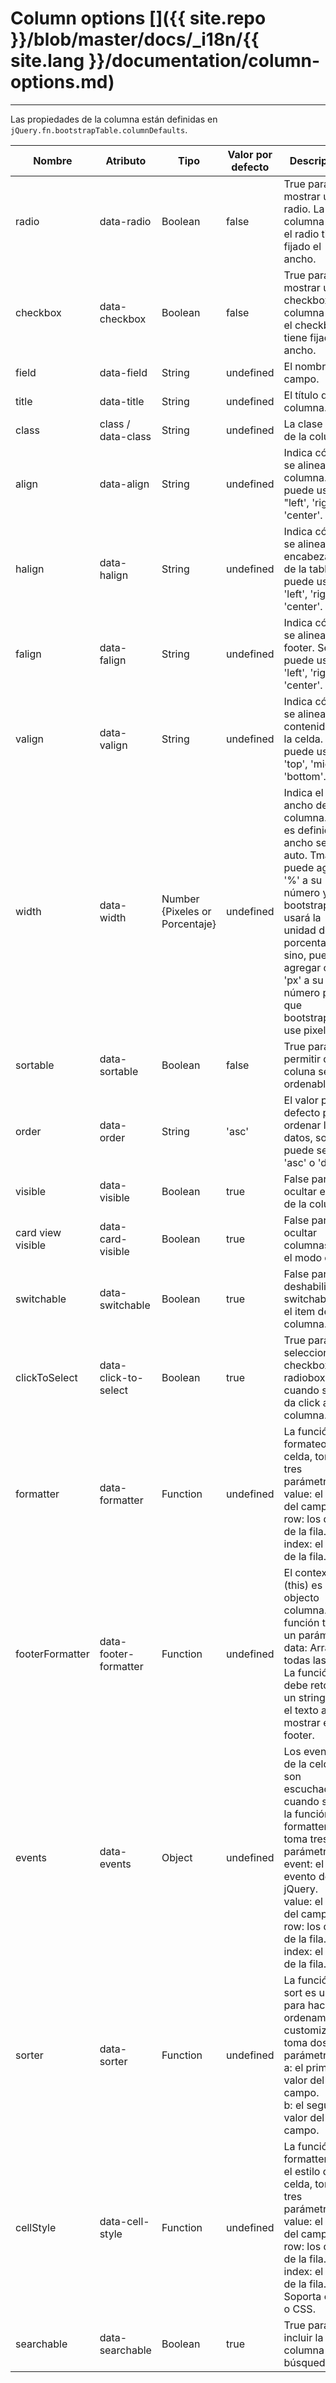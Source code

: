 # Column options []({{ site.repo }}/blob/master/docs/_i18n/{{ site.lang }}/documentation/column-options.md)

---

Las propiedades de la columna están definidas en `jQuery.fn.bootstrapTable.columnDefaults`.

<table class="table"
       data-toggle="table"
       data-search="true"
       data-show-toggle="true"
       data-show-columns="true">
    <thead>
    <tr>
        <th>Nombre</th>
        <th>Atributo</th>
        <th>Tipo</th>
        <th>Valor por defecto</th>
        <th>Descripción</th>
    </tr>
    </thead>
    <tbody>
    <tr>
        <td>radio</td>
        <td>data-radio</td>
        <td>Boolean</td>
        <td>false</td>
        <td>True para mostrar un radio. La columna con el radio tiene fijado el ancho.</td>
    </tr>
    <tr>
        <td>checkbox</td>
        <td>data-checkbox</td>
        <td>Boolean</td>
        <td>false</td>
        <td>True para mostrar un checkbox. La columna con el checkbox tiene fijado el ancho.</td>
    </tr>
    <tr>
        <td>field</td>
        <td>data-field</td>
        <td>String</td>
        <td>undefined</td>
        <td>El nombre del campo.</td>
    </tr>
    <tr>
        <td>title</td>
        <td>data-title</td>
        <td>String</td>
        <td>undefined</td>
        <td>El título de la columna.</td>
    </tr>
    <tr>
        <td>class</td>
        <td>class / data-class</td>
        <td>String</td>
        <td>undefined</td>
        <td>La clase CSS de la columna.</td>
    </tr>
    <tr>
        <td>align</td>
        <td>data-align</td>
        <td>String</td>
        <td>undefined</td>
        <td>Indica cómo se alinea la columna. Se puede usar "left', 'right', 'center'.</td>
    </tr>
    <tr>
        <td>halign</td>
        <td>data-halign</td>
        <td>String</td>
        <td>undefined</td>
        <td>Indica cómo se alinea el encabezado de la tabla. Se puede usar 'left', 'right', 'center'.</td>
    </tr>
	<tr>
        <td>falign</td>
        <td>data-falign</td>
        <td>String</td>
        <td>undefined</td>
        <td>Indica cómo se alinea el footer. Se puede usar 'left', 'right', 'center'.</td>
    </tr>
    <tr>
        <td>valign</td>
        <td>data-valign</td>
        <td>String</td>
        <td>undefined</td>
        <td>Indica cómo se alinea el contenido de la celda. Se puede usar 'top', 'middle', 'bottom'.</td>
    </tr>
    <tr>
        <td>width</td>
        <td>data-width</td>
        <td>Number {Pixeles or Porcentaje}</td>
        <td>undefined</td>
        <td>Indica el ancho de la columna. Si no es definido, el ancho será auto. Tmabién puede agregar '%' a su número y la bootstrapTable
		usará la unidad de porcentaje, sino, puede agregar o no 'px' a su número para que bootstrapTable use pixeles.</td>
    </tr>
    <tr>
        <td>sortable</td>
        <td>data-sortable</td>
        <td>Boolean</td>
        <td>false</td>
        <td>True para permitir que la coluna sea ordenable.</td>
    </tr>
    <tr>
        <td>order</td>
        <td>data-order</td>
        <td>String</td>
        <td>'asc'</td>
        <td>El valor por defecto para ordenar los datos, solo puede ser 'asc' o 'desc'.</td>
    </tr>
    <tr>
        <td>visible</td>
        <td>data-visible</td>
        <td>Boolean</td>
        <td>true</td>
        <td>False para ocultar el item de la columna.</td>
    </tr>
	<tr>
        <td>card view visible</td>
        <td>data-card-visible</td>
        <td>Boolean</td>
        <td>true</td>
        <td>False para ocultar columnas en el modo card.</td>
    </tr>
    <tr>
        <td>switchable</td>
        <td>data-switchable</td>
        <td>Boolean</td>
        <td>true</td>
        <td>False para deshabilitar el switchable en el item de la columna.</td>
    </tr>
    <tr>
        <td>clickToSelect</td>
        <td>data-click-to-select</td>
        <td>Boolean</td>
        <td>true</td>
        <td>True para seleccionar un checkbox o radiobox cuando se le da click a la columna.</td>
    </tr>
    <tr>
        <td>formatter</td>
        <td>data-formatter</td>
        <td>Function</td>
        <td>undefined</td>
        <td>
        La función de formateo de la celda, toma tres parámetros: <br>
        value: el valor del campo. <br>
        row: los datos de la fila.<br>
        index: el indice de la fila.</td>
    </tr>
	<tr>
        <td>footerFormatter</td>
        <td>data-footer-formatter</td>
        <td>Function</td>
        <td>undefined</td>
        <td>
        El contexto (this) es el objecto columna.
        La función toma un parámetro: <br>
        data: Array de todas las filas. <br>
        La función debe retornar un string con el texto a mostrar en el footer.
    </tr>
    <tr>
        <td>events</td>
        <td>data-events</td>
        <td>Object</td>
        <td>undefined</td>
        <td>
        Los eventos de la celda son escuchados cuando se usa la función formatter, toma tres parámetros: <br>
        event: el evento de jQuery. <br>
        value: el valor del campo. <br>
        row: los datos de la fila.<br>
        index: el indice de la fila.</td>
    </tr>
    <tr>
        <td>sorter</td>
        <td>data-sorter</td>
        <td>Function</td>
        <td>undefined</td>
        <td>
        La función sort es usada para hacer el ordenamiendo customizable, toma dos parámetros: <br>
        a: el primer valor del campo.<br>
        b: el segundo valor del campo.</td>
    </tr>
    <tr>
        <td>cellStyle</td>
        <td>data-cell-style</td>
        <td>Function</td>
        <td>undefined</td>
        <td>
        La función formatter para el estilo de la celda, toma tres parámetros: <br>
        value: el valor del campo.<br>
        row: los datos de la fila.<br>
        index: el indice de la fila.<br>
        Soporta clases o CSS.
        </td>
    </tr>
    <tr>
        <td>searchable</td>
        <td>data-searchable</td>
        <td>Boolean</td>
        <td>true</td>
        <td>True para incluir la columna en la búsqueda.</td>
    </tr>
    </tbody>
</table>